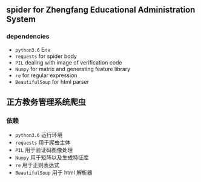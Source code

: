 ## spider for Zhengfang Educational Administration System

### dependencies
- `python3.6` Env
- `requests` for spider body
- `PIL` dealing with image of verification code
- `Numpy` for matrix and generating feature library
- `re` for regular expression
- `BeautifulSoup` for html parser

## 正方教务管理系统爬虫

### 依赖
- `python3.6` 运行环境
- `requests` 用于爬虫主体
- `PIL` 用于验证码图像处理
- `Numpy` 用于矩阵以及生成特征库
- `re` 用于正则表达式
- `BeautifulSoup` 用于 html 解析器
